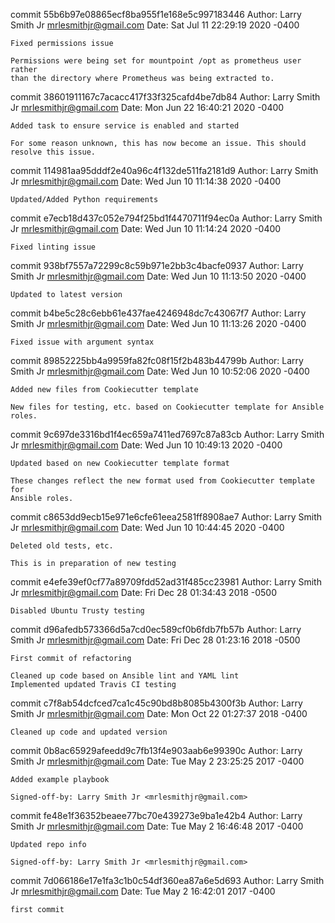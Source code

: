 commit 55b6b97e08865ecf8ba955f1e168e5c997183446
Author: Larry Smith Jr <mrlesmithjr@gmail.com>
Date:   Sat Jul 11 22:29:19 2020 -0400

    Fixed permissions issue
    
    Permissions were being set for mountpoint /opt as prometheus user rather
    than the directory where Prometheus was being extracted to.

commit 38601911167c7acacc417f33f325cafd4be7db84
Author: Larry Smith Jr <mrlesmithjr@gmail.com>
Date:   Mon Jun 22 16:40:21 2020 -0400

    Added task to ensure service is enabled and started
    
    For some reason unknown, this has now become an issue. This should
    resolve this issue.

commit 114981aa95dddf2e40a96c4f132de511fa2181d9
Author: Larry Smith Jr <mrlesmithjr@gmail.com>
Date:   Wed Jun 10 11:14:38 2020 -0400

    Updated/Added Python requirements

commit e7ecb18d437c052e794f25bd1f4470711f94ec0a
Author: Larry Smith Jr <mrlesmithjr@gmail.com>
Date:   Wed Jun 10 11:14:24 2020 -0400

    Fixed linting issue

commit 938bf7557a72299c8c59b971e2bb3c4bacfe0937
Author: Larry Smith Jr <mrlesmithjr@gmail.com>
Date:   Wed Jun 10 11:13:50 2020 -0400

    Updated to latest version

commit b4be5c28c6ebb61e437fae4246948dc7c43067f7
Author: Larry Smith Jr <mrlesmithjr@gmail.com>
Date:   Wed Jun 10 11:13:26 2020 -0400

    Fixed issue with argument syntax

commit 89852225bb4a9959fa82fc08f15f2b483b44799b
Author: Larry Smith Jr <mrlesmithjr@gmail.com>
Date:   Wed Jun 10 10:52:06 2020 -0400

    Added new files from Cookiecutter template
    
    New files for testing, etc. based on Cookiecutter template for Ansible
    roles.

commit 9c697de3316bd1f4ec659a7411ed7697c87a83cb
Author: Larry Smith Jr <mrlesmithjr@gmail.com>
Date:   Wed Jun 10 10:49:13 2020 -0400

    Updated based on new Cookiecutter template format
    
    These changes reflect the new format used from Cookiecutter template for
    Ansible roles.

commit c8653dd9ecb15e971e6cfe61eea2581ff8908ae7
Author: Larry Smith Jr <mrlesmithjr@gmail.com>
Date:   Wed Jun 10 10:44:45 2020 -0400

    Deleted old tests, etc.
    
    This is in preparation of new testing

commit e4efe39ef0cf77a89709fdd52ad31f485cc23981
Author: Larry Smith Jr <mrlesmithjr@gmail.com>
Date:   Fri Dec 28 01:34:43 2018 -0500

    Disabled Ubuntu Trusty testing

commit d96afedb573366d5a7cd0ec589cf0b6fdb7fb57b
Author: Larry Smith Jr <mrlesmithjr@gmail.com>
Date:   Fri Dec 28 01:23:16 2018 -0500

    First commit of refactoring
    
    Cleaned up code based on Ansible lint and YAML lint
    Implemented updated Travis CI testing

commit c7f8ab54dcfced7ca1c45c90bd8b8085b4300f3b
Author: Larry Smith Jr <mrlesmithjr@gmail.com>
Date:   Mon Oct 22 01:27:37 2018 -0400

    Cleaned up code and updated version

commit 0b8ac65929afeedd9c7fb13f4e903aab6e99390c
Author: Larry Smith Jr <mrlesmithjr@gmail.com>
Date:   Tue May 2 23:25:25 2017 -0400

    Added example playbook
    
    Signed-off-by: Larry Smith Jr <mrlesmithjr@gmail.com>

commit fe48e1f36352beaee77bc70e439273e9ba1e42b4
Author: Larry Smith Jr <mrlesmithjr@gmail.com>
Date:   Tue May 2 16:46:48 2017 -0400

    Updated repo info
    
    Signed-off-by: Larry Smith Jr <mrlesmithjr@gmail.com>

commit 7d066186e17e1fa3c1b0c54df360ea87a6e5d693
Author: Larry Smith Jr <mrlesmithjr@gmail.com>
Date:   Tue May 2 16:42:01 2017 -0400

    first commit
